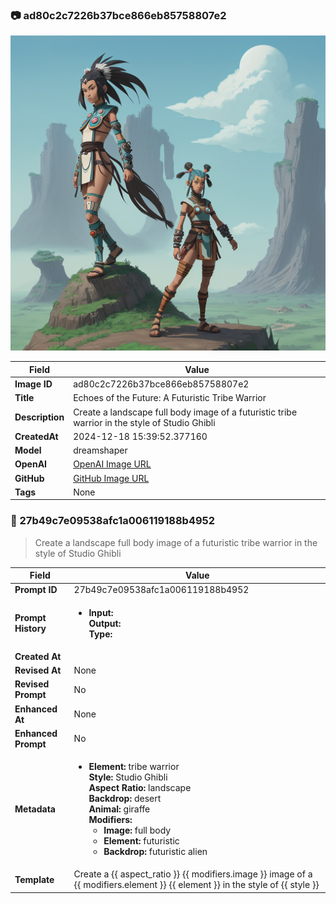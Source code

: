 

### 📷 ad80c2c7226b37bce866eb85758807e2 


![data.id](./ad80c2c7226b37bce866eb85758807e2.jpg)


| Field          | Value                                                                                                                     |
|----------------|---------------------------------------------------------------------------------------------------------------------------|
| **Image ID**             | ad80c2c7226b37bce866eb85758807e2                                                                                                             |
| **Title**           | Echoes of the Future: A Futuristic Tribe Warrior                                                                                                       |
| **Description**           | Create a landscape full body image of a futuristic tribe warrior in the style of Studio Ghibli                                                                                                       |
| **CreatedAt**        | 2024-12-18 15:39:52.377160                                                                                                        |
| **Model**        | dreamshaper                                                                                                        |
| **OpenAI**         | [OpenAI Image URL](http://192.168.1.85:8081/generated-images/b643417338393.png)                                                                                |
| **GitHub**         | [GitHub Image URL](https://raw.githubusercontent.com/Caneta-Silva/weeb/refs/heads/main/images/ad80c2c7226b37bce866eb85758807e2/ad80c2c7226b37bce866eb85758807e2.jpg)                                                                                |
| **Tags**       | None                                                                                                                   |

### 📜 27b49c7e09538afc1a006119188b4952

> Create a landscape full body image of a futuristic tribe warrior in the style of Studio Ghibli

| Field          | Value                                                                                                                                                                      |
|----------------|----------------------------------------------------------------------------------------------------------------------------------------------------------------------------|
| **Prompt ID**  | 27b49c7e09538afc1a006119188b4952                                                                                                                                                            |
| **Prompt History** | <ul><li>**Input:**  <br> **Output:**  <br> **Type:** </li></ul> |
| **Created At** |                                                                                                                                                    |
| **Revised At** | None                                                                                                                                                   |
| **Revised Prompt** | No                                                                                                                                                                      |
| **Enhanced At** | None                                                                                                                                                  |
| **Enhanced Prompt** | No                                                                                                                                                                    |
| **Metadata**   | <ul><li>**Element:** tribe warrior <br> **Style:** Studio Ghibli <br> **Aspect Ratio:** landscape <br> **Backdrop:** desert <br> **Animal:** giraffe <br> **Modifiers:**<ul><li>**Image:** full body</li><li>**Element:** futuristic</li><li>**Backdrop:** futuristic alien</li></ul></li></ul> |
| **Template**   | Create a {{ aspect_ratio }} {{ modifiers.image }} image of a {{ modifiers.element }} {{ element }} in the style of {{ style }}                                                                                                                                           |


